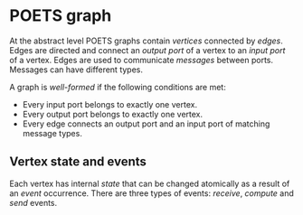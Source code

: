 # POETS graph

At the abstract level POETS graphs contain _vertices_ connected by _edges_. Edges are
directed and connect an _output port_ of a vertex to an _input port_ of a vertex. Edges
are used to communicate _messages_ between ports. Messages can have different types.

A graph is _well-formed_ if the following conditions are met:

* Every input port belongs to exactly one vertex.
* Every output port belongs to exactly one vertex.
* Every edge connects an output port and an input port of matching message types.

## Vertex state and events

Each vertex has internal _state_ that can be changed atomically as a result of an _event_ occurrence.
There are three types of events: _receive_, _compute_ and _send_ events.
